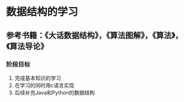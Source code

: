 # 数据结构的学习
## 参考书籍：《大话数据结构》，《算法图解》，《算法》，《算法导论》
### 阶段目标
1. 完成基本知识的学习
2. 在学习的同时用c语言实现
3. 后续补充Java和Python的数据结构
